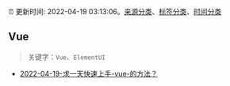 :alarm_clock: 更新时间: 2022-04-19 03:13:06。[来源分类](../README.md)、[标签分类](../TAGS.md)、[时间分类](../TIMELINE.md)

## Vue


> 关键字：`Vue`、`ElementUI`



- [2022-04-19-求一天快速上手-vue-的方法？](https://www.v2ex.com/t/847805) 